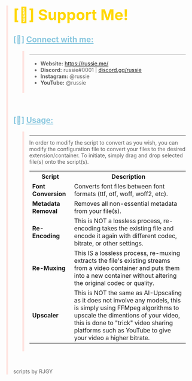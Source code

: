 <style>
    hr {
        margin-top: 5px;
        margin-bottom: 10px;
        height: 1px; 
        border: none;
        background-color: #555; 
    }
</style>

<blockquote style="border-left: 5px solid #ffe4e1;">

<b> <h1 style="font-size: 40px; color: #FFD700;">[💮] Support Me!</h1> </b>

<h2 style="color: #89C7DF; font-weight: bold;"><span>[📢]</span> <span style="text-decoration: underline;">Connect with me:</span></h2>
<blockquote style="padding-bottom: 5px; padding-top: 5px; border-left: 5px solid #ffe4e1;">
<hr>
<ul style="padding-left: 30px;">
    <li><strong>Website:</strong> <a href="https://russie.me/">https://russie.me/</a></li>
    <li><strong>Discord:</strong> russie#0001 | <a href="https://discord.gg/russie">discord.gg/russie</a></li>
    <li><strong>Instagram:</strong> @russie</li>
    <li><strong>YouTube:</strong> @russie</li>
</ul>
</blockquote>

<br>

<h2 style="color: #89C7DF; font-weight: bold;"><span>[🔧]</span> <span style="text-decoration: underline;">Usage:</span></h2>
<blockquote style="padding-bottom: 5px; padding-top: 5px; border-left: 5px solid #ffe4e1;">
<hr>
In order to modify the script to convert as you wish, you can modify the configuration file to convert your files to the desired extension/container. To initiate, simply drag and drop selected file(s) onto the script(s).

<br>

<table>
    <tr>
        <th>Script</th>
        <th>Description</th>
    </tr>
        <tr>
        <td><strong>Font Conversion</strong></td>
        <td>Converts font files between font formats (ttf, otf, woff, woff2, etc).</td>
    </tr>
            <tr>
        <td><strong>Metadata Removal</strong></td>
        <td>Removes all non-essential metadata from your file(s).</td>
    </tr>
            <tr>
        <td><strong>Re-Encoding</strong></td>
        <td>This is NOT a lossless process, re-encoding takes the existing file and encode it again with different codec, bitrate, or other settings.</td>
    </tr>
            <tr>
        <td><strong>Re-Muxing</strong></td>
        <td>This IS a lossless process, re-muxing extracts the file's existing streams from a video container and puts them into a new container without altering the original codec or quality.</td>
    </tr>
            <tr>
        <td><strong>Upscaler</strong></td>
        <td>This is NOT the same as AI-Upscaling as it does not involve any models, this is simply using FFMpeg algorithms to upscale the dimentions of your video, this is done to "trick" video sharing platforms such as YouTube to give your video a higher bitrate.</td>
</table>
</blockquote>
<br>

scripts by RJGY
</blockquote>